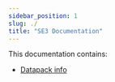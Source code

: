 ```yaml
---
sidebar_position: 1
slug: ./
title: "SE3 Documentation"
---
```


This documentation contains:

- [Datapack info](./DatapackInfo/)